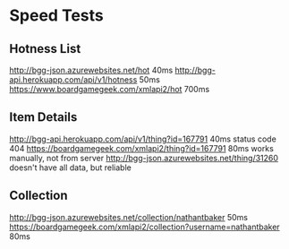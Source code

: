 
# Speed Tests

## Hotness List
http://bgg-json.azurewebsites.net/hot         40ms
http://bgg-api.herokuapp.com/api/v1/hotness   50ms
https://www.boardgamegeek.com/xmlapi2/hot    700ms

## Item Details
http://bgg-api.herokuapp.com/api/v1/thing?id=167791  40ms     status code 404
https://boardgamegeek.com/xmlapi2/thing?id=167791    80ms   works manually, not from server
http://bgg-json.azurewebsites.net/thing/31260   doesn't have all data, but reliable

## Collection
http://bgg-json.azurewebsites.net/collection/nathantbaker 50ms
https://boardgamegeek.com/xmlapi2/collection?username=nathantbaker 80ms

